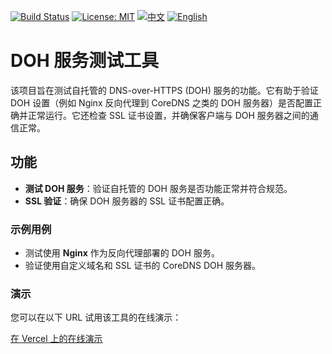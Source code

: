 [![Build Status](https://github.com/DavidKk/vercel-dns-tester/actions/workflows/coverage.workflow.yml/badge.svg)](https://github.com/DavidKk/vercel-dns-tester/actions/workflows/coverage.workflow.yml) [![License: MIT](https://img.shields.io/badge/License-MIT-yellow.svg)](https://opensource.org/licenses/MIT) [![中文](https://img.shields.io/badge/%E6%96%87%E6%A1%A3-%E4%B8%AD%E6%96%87-green?style=flat-square&logo=docs)](https://github.com/DavidKk/vercel-dns-tester/blob/main/README.zh-CN.md) [![English](https://img.shields.io/badge/docs-English-green?style=flat-square&logo=docs)](https://github.com/DavidKk/vercel-dns-tester/blob/main/README.md)

# DOH 服务测试工具

该项目旨在测试自托管的 DNS-over-HTTPS (DOH) 服务的功能。它有助于验证 DOH 设置（例如 Nginx 反向代理到 CoreDNS 之类的 DOH 服务器）是否配置正确并正常运行。它还检查 SSL 证书设置，并确保客户端与 DOH 服务器之间的通信正常。

## 功能

- **测试 DOH 服务**：验证自托管的 DOH 服务是否功能正常并符合规范。
- **SSL 验证**：确保 DOH 服务器的 SSL 证书配置正确。

### 示例用例

- 测试使用 **Nginx** 作为反向代理部署的 DOH 服务。
- 验证使用自定义域名和 SSL 证书的 CoreDNS DOH 服务器。

### 演示

您可以在以下 URL 试用该工具的在线演示：

[在 Vercel 上的在线演示](https://vercel-dns-tester.vercel.app/)
